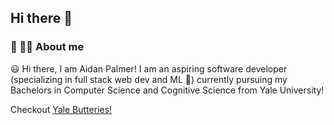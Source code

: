 ## Hi there 👋

### :space_invader: 🏳️‍🌈 About me  

:smiley: Hi there, I am Aidan Palmer! I am an aspiring software developer (specializing in full stack web dev and ML 🙏) currently pursuing my Bachelors in Computer Science and Cognitive Science from Yale University!

Checkout [Yale Butteries!](https://apps.apple.com/us/app/yale-butteries/id6448767895)

<!--
**apalmm/apalmm** is a ✨ _special_ ✨ repository because its `README.md` (this file) appears on your GitHub profile.

Here are some ideas to get you started:

- 🔭 I’m currently working on ...
- 🌱 I’m currently learning ...
- 👯 I’m looking to collaborate on ...
- 🤔 I’m looking for help with ...
- 💬 Ask me about ...
- 📫 How to reach me: ...
- 😄 Pronouns: ...
- ⚡ Fun fact: ...
-->
